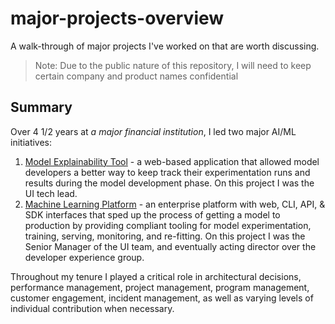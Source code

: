 # major-projects-overview
A walk-through of major projects I've worked on that are worth discussing.

> Note: Due to the public nature of this repository, I will need to keep certain company and product names confidential

## Summary
Over 4 1/2 years at _a major financial institution_, I led two major AI/ML initiatives:
1. [Model Explainability Tool](model-explainability) - a web-based application that allowed model developers a better way to keep track their experimentation runs and results during the model development phase. On this project I was the UI tech lead.
2. [Machine Learning Platform](machine-learning-platform) - an enterprise platform with web, CLI, API, & SDK interfaces that sped up the process of getting a model to production by providing compliant tooling for model experimentation, training, serving, monitoring, and re-fitting. On this project I was the Senior Manager of the UI team, and eventually acting director over the developer experience group.

Throughout my tenure I played a critical role in architectural decisions, performance management, project management, program management, customer engagement, incident management, as well as varying levels of individual contribution when necessary.
